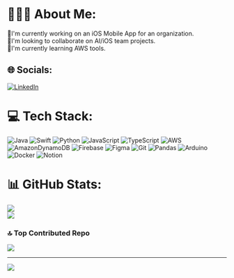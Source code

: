 # 👨🏻‍💻 About Me:
🔭I'm currently working on an iOS Mobile App for an organization.<br>🤝I'm looking to collaborate on AI/iOS team projects.<br>📖I'm currently learning AWS tools.
<!---
<br>💡A Fun fact about me is I started coding because I liked the colorful words in IDE's
--->

## 🌐 Socials:
[![LinkedIn](https://img.shields.io/badge/LinkedIn-%230077B5.svg?logo=linkedin&logoColor=white)](https://linkedin.com/in/linkedin.com/in/andrew-beshay1) 

# 💻 Tech Stack:
![Java](https://img.shields.io/badge/java-%23ED8B00.svg?style=for-the-badge&logo=openjdk&logoColor=white) ![Swift](https://img.shields.io/badge/swift-F54A2A?style=for-the-badge&logo=swift&logoColor=white) ![Python](https://img.shields.io/badge/python-3670A0?style=for-the-badge&logo=python&logoColor=ffdd54) ![JavaScript](https://img.shields.io/badge/javascript-%23323330.svg?style=for-the-badge&logo=javascript&logoColor=%23F7DF1E) ![TypeScript](https://img.shields.io/badge/typescript-%23007ACC.svg?style=for-the-badge&logo=typescript&logoColor=white) ![AWS](https://img.shields.io/badge/AWS-%23FF9900.svg?style=for-the-badge&logo=amazon-aws&logoColor=white) ![AmazonDynamoDB](https://img.shields.io/badge/Amazon%20DynamoDB-4053D6?style=for-the-badge&logo=Amazon%20DynamoDB&logoColor=white) ![Firebase](https://img.shields.io/badge/firebase-a08021?style=for-the-badge&logo=firebase&logoColor=ffcd34) ![Figma](https://img.shields.io/badge/figma-%23F24E1E.svg?style=for-the-badge&logo=figma&logoColor=white) ![Git](https://img.shields.io/badge/git-%23F05033.svg?style=for-the-badge&logo=git&logoColor=white) ![Pandas](https://img.shields.io/badge/pandas-%23150458.svg?style=for-the-badge&logo=pandas&logoColor=white) ![Arduino](https://img.shields.io/badge/-Arduino-00979D?style=for-the-badge&logo=Arduino&logoColor=white) ![Docker](https://img.shields.io/badge/docker-%230db7ed.svg?style=for-the-badge&logo=docker&logoColor=white) ![Notion](https://img.shields.io/badge/Notion-%23000000.svg?style=for-the-badge&logo=notion&logoColor=white)


# 📊 GitHub Stats:
<!---
![](https://github-readme-stats.vercel.app/api?username=andrewbeshay25&theme=dark&hide_border=false&include_all_commits=true&count_private=true)<br/>
--->
![](https://github-readme-streak-stats.herokuapp.com/?user=andrewbeshay25&theme=dark&hide_border=false)<br/>
![](https://github-readme-stats.vercel.app/api/top-langs/?username=andrewbeshay25&theme=dark&hide_border=false&include_all_commits=true&count_private=true&layout=compact)


### 🔝 Top Contributed Repo
![](https://github-contributor-stats.vercel.app/api?username=andrewbeshay25&limit=5&theme=dark&combine_all_yearly_contributions=true)

---
[![](https://visitcount.itsvg.in/api?id=andrewbeshay25&icon=0&color=0)](https://visitcount.itsvg.in)

<!-- Proudly created with GPRM ( https://gprm.itsvg.in ) -->
